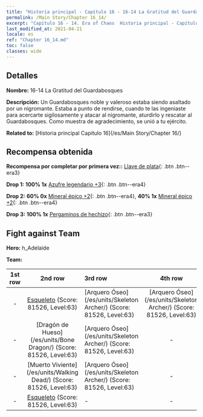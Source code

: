 ```yaml
---
title: "Historia principal - Capítulo 16 - 16-14 La Gratitud del Guardabosques"
permalink: /Main Story/Chapter 16_14/
excerpt: "Capítulo 16 - 14. Era of Chaos  Historia principal - Capítulo 16_14. 16-14 La Gratitud del Guardabosques"
last_modified_at: 2021-04-21
locale: es
ref: "Chapter 16_14.md"
toc: false
classes: wide
---
```


## Detalles

 **Nombre:** 16-14 La Gratitud del Guardabosques

 **Descripción:** Un Guardabosques noble y valeroso estaba siendo asaltado por un nigromante. Estaba a punto de rendirse, cuando te las ingeniaste para acercarte sigilosamente y atacar al nigromante, aturdirlo y rescatar al Guardabosques. Como muestra de agradecimiento, se unió a tu ejército.

 **Related to:** [Historia principal Capítulo 16](/es/Main Story/Chapter 16/)

## Recompensa obtenida

 **Recompensa por completar por primera vez::** [Llave de plata](/es/Items/con_693/){: .btn .btn--era3}

 **Drop 1:** **100% 1x** [Azufre legendario +3](/es/Items/mat_57/){: .btn .btn--era4}

 **Drop 2:** **60% 0x** [Mineral épico +2](/es/Items/mat_47/){: .btn .btn--era4}, **40% 1x** [Mineral épico +2](/es/Items/mat_47/){: .btn .btn--era4}

 **Drop 3:** **100% 1x** [Pergaminos de hechizo](/es/Items/con_694/){: .btn .btn--era3}


## Fight against Team
 **Hero:** h_Adelaide

 **Team:**


  | 1st row | 2nd row | 3rd row | 4th row |
  |:----:|:----:|:----|:----:|
  | - | [Esqueleto](/es/units/Skeleton/) (Score: 81526, Level:63)  | [Arquero Óseo](/es/units/Skeleton Archer/) (Score: 81526, Level:63)  | [Arquero Óseo](/es/units/Skeleton Archer/) (Score: 81526, Level:63)  |
  | - | [Dragón de Hueso](/es/units/Bone Dragon/) (Score: 81526, Level:63)  | [Arquero Óseo](/es/units/Skeleton Archer/) (Score: 81526, Level:63)  | - |
  | - | [Muerto Viviente](/es/units/Walking Dead/) (Score: 81526, Level:63)  | [Arquero Óseo](/es/units/Skeleton Archer/) (Score: 81526, Level:63)  | - |
  | - | [Esqueleto](/es/units/Skeleton/) (Score: 81526, Level:63)  | - | - |


